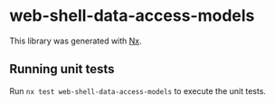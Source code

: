 # web-shell-data-access-models

This library was generated with [Nx](https://nx.dev).

## Running unit tests

Run `nx test web-shell-data-access-models` to execute the unit tests.
